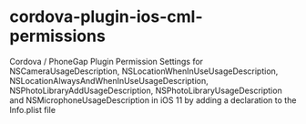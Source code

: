 # cordova-plugin-ios-cml-permissions
Cordova / PhoneGap Plugin Permission Settings for NSCameraUsageDescription, NSLocationWhenInUseUsageDescription, NSLocationAlwaysAndWhenInUseUsageDescription, NSPhotoLibraryAddUsageDescription, NSPhotoLibraryUsageDescription and NSMicrophoneUsageDescription in iOS 11 by adding a declaration to the Info.plist file
